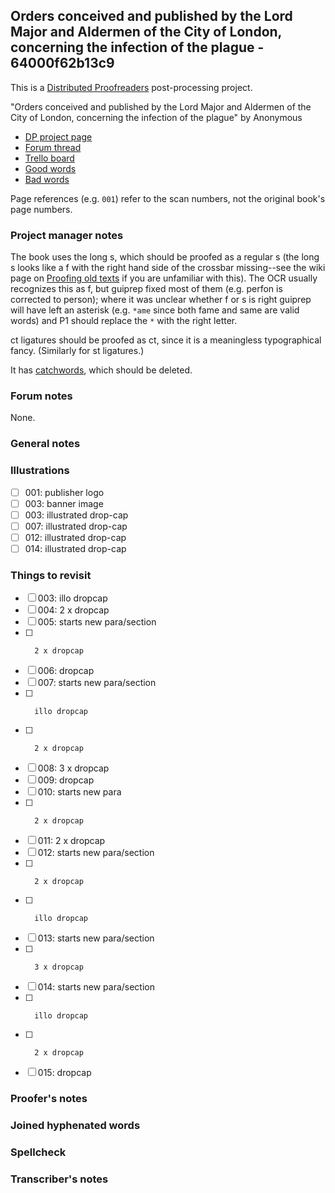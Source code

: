 ## Orders conceived and published by the Lord Major and Aldermen of the City of London, concerning the infection of the plague - 64000f62b13c9 ##

This is a [Distributed Proofreaders](http://www.pgdp.net/) post-processing project.

"Orders conceived and published by the Lord Major and Aldermen of the City of London, concerning the infection of the plague" by Anonymous

- [DP project page](http://www.pgdp.net/c/project.php?id=projectID64000f62b13c9)
- [Forum thread](https://www.pgdp.net/phpBB3/viewtopic.php?t=79104)
- [Trello board](https://trello.com/b/bf1q5qxO/dp-orders-conceived-and-published-by-the-lord-major-and-aldermen-of-the-city-of-london-concerning-the-infection-of-the-plague)
- [Good words](good_words.txt)
- [Bad words](bad_words.txt)

Page references (e.g. `001`) refer to the scan numbers, not the original book's
page numbers.

### Project manager notes ###

The book uses the long s, which should be proofed as a regular s (the long s
looks like a f with the right hand side of the crossbar missing--see the wiki
page on [Proofing old texts][1] if you are unfamiliar with this). The OCR
usually recognizes this as f, but guiprep fixed most of them (e.g. perfon is
corrected to person); where it was unclear whether f or s is right guiprep will
have left an asterisk (e.g. `*ame` since both fame and same are valid words)
and P1 should replace the `*` with the right letter.

[1]: https://www.pgdp.net/wiki/Proofing_old_texts

ct ligatures should be proofed as ct, since it is a meaningless typographical
fancy. (Similarly for st ligatures.)

It has [catchwords][2], which should be deleted.

[2]: https://www.pgdp.net/c/faq/proofreading_guidelines.php#next_word

### Forum notes ###

None.

### General notes ###

### Illustrations ###

- [ ] 001: publisher logo
- [ ] 003: banner image
- [ ] 003: illustrated drop-cap
- [ ] 007: illustrated drop-cap
- [ ] 012: illustrated drop-cap
- [ ] 014: illustrated drop-cap

### Things to revisit ###

- [ ] 003: illo dropcap
- [ ] 004: 2 x dropcap
- [ ] 005: starts new para/section
- [ ]       2 x dropcap
- [ ] 006: dropcap
- [ ] 007: starts new para/section
- [ ]       illo dropcap
- [ ]       2 x dropcap
- [ ] 008: 3 x dropcap
- [ ] 009: dropcap
- [ ] 010: starts new para
- [ ]       2 x dropcap
- [ ] 011: 2 x dropcap
- [ ] 012: starts new para/section
- [ ]       2 x dropcap
- [ ]       illo dropcap
- [ ] 013: starts new para/section
- [ ]       3 x dropcap
- [ ] 014: starts new para/section
- [ ]       illo dropcap
- [ ]       2 x dropcap
- [ ] 015: dropcap

### Proofer's notes ###

### Joined hyphenated words ###

### Spellcheck ###

### Transcriber's notes ###
